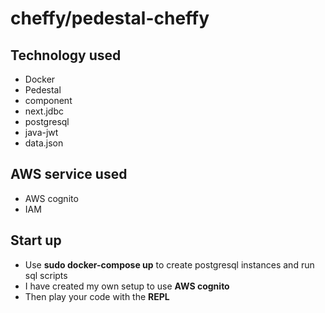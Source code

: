 # cheffy/pedestal-cheffy

## Technology used
- Docker
- Pedestal
- component 
- next.jdbc
- postgresql
- java-jwt
- data.json

## AWS service used
- AWS cognito
- IAM

## Start up
- Use **sudo docker-compose up** to create postgresql instances and run sql scripts
- I have created my own setup to use **AWS cognito**
- Then play your code with the **REPL** 